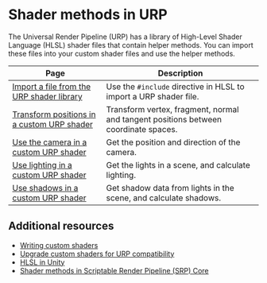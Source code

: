 # Shader methods in URP

The Universal Render Pipeline (URP) has a library of High-Level Shader Language (HLSL) shader files that contain helper methods. You can import these files into your custom shader files and use the helper methods.

|**Page**|**Description**|
|-|-|
|[Import a file from the URP shader library](use-built-in-shader-methods-import.md)|Use the `#include` directive in HLSL to import a URP shader file.|
|[Transform positions in a custom URP shader](use-built-in-shader-methods-transformations.md)|Transform vertex, fragment, normal and tangent positions between coordinate spaces.|
|[Use the camera in a custom URP shader](use-built-in-shader-methods-camera.md)|Get the position and direction of the camera.|
|[Use lighting in a custom URP shader](use-built-in-shader-methods-lighting.md)|Get the lights in a scene, and calculate lighting.|
|[Use shadows in a custom URP shader](use-built-in-shader-methods-shadows.md)|Get shadow data from lights in the scene, and calculate shadows.|

## Additional resources

- [Writing custom shaders](writing-custom-shaders-urp.md)
- [Upgrade custom shaders for URP compatibility](urp-shaders/birp-urp-custom-shader-upgrade-guide.md)
- [HLSL in Unity](https://docs.unity3d.com/Manual/SL-ShaderPrograms.html)
- [Shader methods in Scriptable Render Pipeline (SRP) Core](https://docs.unity3d.com/Packages/com.unity.render-pipelines.core@17.0/manual/built-in-shader-methods.html)

